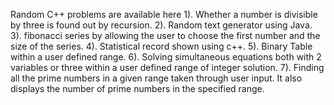 Random C++ problems are available here
1). Whether a number is divisible by three is found out by recursion.
2). Random text generator using Java.
3). fibonacci series by allowing the user to choose the first number and the size of the series.
4). Statistical record shown using c++.
5). Binary Table within a user defined range.
6). Solving simultaneous equations both with 2 variables or three within a user defined range of integer solution.
7). Finding all the prime numbers in a given range taken through user input. It also displays the number of prime numbers in the specified range.
